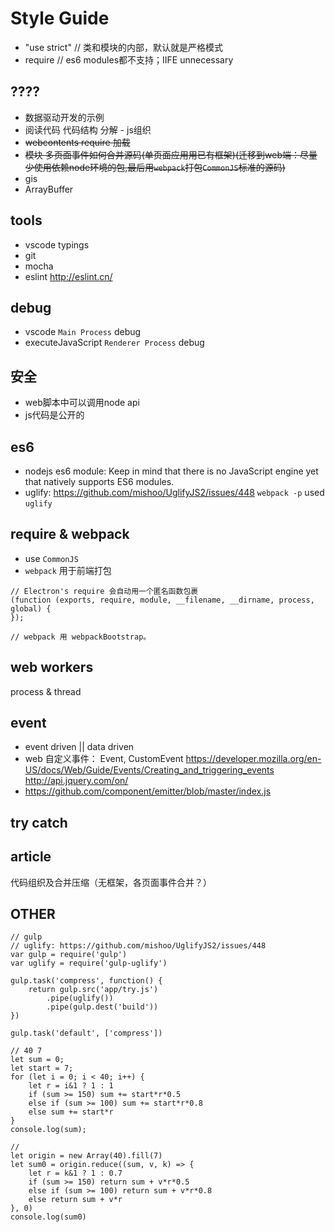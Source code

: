 # Style Guide
- "use strict"  // 类和模块的内部，默认就是严格模式
- require       // es6 modules都不支持；IIFE unnecessary


## ????
- 数据驱动开发的示例
- 阅读代码 代码结构 分解 - js组织
- ~~webcontents require 加载~~
- ~~模块 多页面事件如何合并源码(单页面应用用已有框架)(迁移到web端：尽量少使用依赖node环境的包,最后用`webpack`打包`CommonJS`标准的源码)~~
- gis
- ArrayBuffer


## tools
- vscode typings
- git
- mocha
- eslint http://eslint.cn/

## debug
- vscode `Main Process` debug
- executeJavaScript `Renderer Process` debug

## 安全
- web脚本中可以调用node api
- js代码是公开的

## es6
- nodejs es6 module: Keep in mind that there is no JavaScript engine yet that natively supports ES6 modules.
- uglify: https://github.com/mishoo/UglifyJS2/issues/448
  `webpack -p` used `uglify`

## require & webpack
- use `CommonJS`
- `webpack` 用于前端打包

```
// Electron's require 会自动用一个匿名函数包裹
(function (exports, require, module, __filename, __dirname, process, global) {
});

// webpack 用 webpackBootstrap。
```

## web workers
process & thread

## event
- event driven || data driven
- web 自定义事件： Event, CustomEvent
  https://developer.mozilla.org/en-US/docs/Web/Guide/Events/Creating_and_triggering_events
  http://api.jquery.com/on/
- https://github.com/component/emitter/blob/master/index.js

## try catch


## article
代码组织及合并压缩（无框架，各页面事件合并？）


## OTHER
```
// gulp
// uglify: https://github.com/mishoo/UglifyJS2/issues/448
var gulp = require('gulp')
var uglify = require('gulp-uglify')

gulp.task('compress', function() {
    return gulp.src('app/try.js')
        .pipe(uglify())
        .pipe(gulp.dest('build'))
})

gulp.task('default', ['compress'])
```

```
// 40 7
let sum = 0;
let start = 7;
for (let i = 0; i < 40; i++) {
    let r = i&1 ? 1 : 1
    if (sum >= 150) sum += start*r*0.5
    else if (sum >= 100) sum += start*r*0.8
    else sum += start*r
}
console.log(sum);

//
let origin = new Array(40).fill(7)
let sum0 = origin.reduce((sum, v, k) => {
    let r = k&1 ? 1 : 0.7
    if (sum >= 150) return sum + v*r*0.5
    else if (sum >= 100) return sum + v*r*0.8
    else return sum + v*r
}, 0)
console.log(sum0)
```
